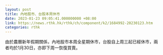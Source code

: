 ```yaml
---
layout: post
title: 內地股市、台股本周休市
date: 2023-01-23 09:05:41.000000000 +08:00
link: https://news.rthk.hk/rthk/ch/component/k2/1684992-20230123.htm
categories: rthk
---
```


由於農曆新年假期關係，內地股市本周全星期休市，台股自上周三起已經休市，兩者均於1月30日，亦即下周一恢復買賣。
